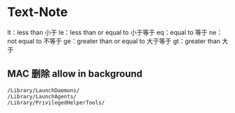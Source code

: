 # Text-Note

lt：less than 小于
le：less than or equal to 小于等于
eq：equal to 等于
ne：not equal to 不等于
ge：greater than or equal to 大于等于
gt：greater than 大于

## MAC 删除 allow in background
```Shell
/Library/LaunchDaemons/
/Library/LaunchAgents/
/Library/PrivilegedHelperTools/
```